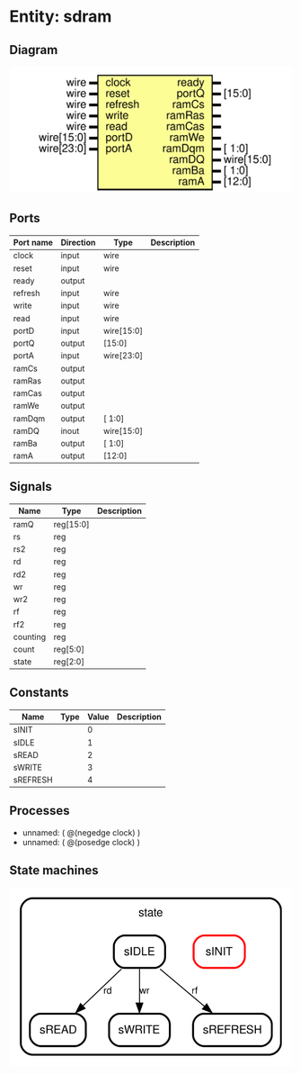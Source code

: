 # Entity: sdram

## Diagram

![Diagram](sdram.svg "Diagram")
## Ports

| Port name | Direction | Type       | Description |
| --------- | --------- | ---------- | ----------- |
| clock     | input     | wire       |             |
| reset     | input     | wire       |             |
| ready     | output    |            |             |
| refresh   | input     | wire       |             |
| write     | input     | wire       |             |
| read      | input     | wire       |             |
| portD     | input     | wire[15:0] |             |
| portQ     | output    | [15:0]     |             |
| portA     | input     | wire[23:0] |             |
| ramCs     | output    |            |             |
| ramRas    | output    |            |             |
| ramCas    | output    |            |             |
| ramWe     | output    |            |             |
| ramDqm    | output    | [ 1:0]     |             |
| ramDQ     | inout     | wire[15:0] |             |
| ramBa     | output    | [ 1:0]     |             |
| ramA      | output    | [12:0]     |             |
## Signals

| Name     | Type      | Description |
| -------- | --------- | ----------- |
| ramQ     | reg[15:0] |             |
| rs       | reg       |             |
| rs2      | reg       |             |
| rd       | reg       |             |
| rd2      | reg       |             |
| wr       | reg       |             |
| wr2      | reg       |             |
| rf       | reg       |             |
| rf2      | reg       |             |
| counting | reg       |             |
| count    | reg[5:0]  |             |
| state    | reg[2:0]  |             |
## Constants

| Name     | Type | Value | Description |
| -------- | ---- | ----- | ----------- |
| sINIT    |      | 0     |             |
| sIDLE    |      | 1     |             |
| sREAD    |      | 2     |             |
| sWRITE   |      | 3     |             |
| sREFRESH |      | 4     |             |
## Processes
- unnamed: ( @(negedge clock) )
- unnamed: ( @(posedge clock) )
## State machines

![Diagram_state_machine_0]( stm_sdram_00.svg "Diagram")